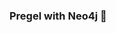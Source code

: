 ### Pregel with Neo4j 🚀



































































































































 





























































































































































































































































































